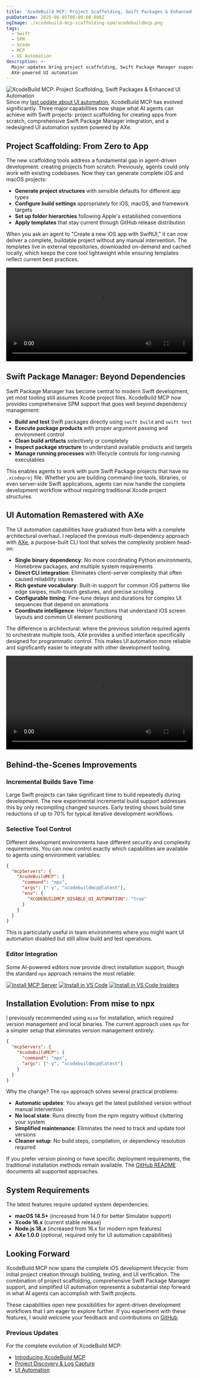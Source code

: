 ```yaml
---
title: 'XcodeBuild MCP: Project Scaffolding, Swift Packages & Enhanced UI Automation'
pubDatetime: 2025-06-05T00:00:00.000Z
ogImage: ./xcodebuild-mcp-scaffolding-spm/xcodebuildmcp.png
tags:
  - Swift
  - SPM
  - Xcode
  - MCP
  - UI Automation
description: >-
  Major updates bring project scaffolding, Swift Package Manager support, and
  AXe-powered UI automation
---
```

![XcodeBuild MCP: Project Scaffolding, Swift Packages & Enhanced UI Automation](./xcodebuild-mcp-scaffolding-spm/xcodebuildmcp.png)
Since my [last update about UI automation](/posts/xcodebuild-ui-automation/), XcodeBuild MCP has evolved significantly. Three major capabilities now shape what AI agents can achieve with Swift projects: project scaffolding for creating apps from scratch, comprehensive Swift Package Manager integration, and a redesigned UI automation system powered by AXe.

## Project Scaffolding: From Zero to App

The new scaffolding tools address a fundamental gap in agent-driven development: creating projects from scratch. Previously, agents could only work with existing codebases. Now they can generate complete iOS and macOS projects:

- **Generate project structures** with sensible defaults for different app types
- **Configure build settings** appropriately for iOS, macOS, and framework targets
- **Set up folder hierarchies** following Apple's established conventions
- **Apply templates** that stay current through GitHub release distribution

When you ask an agent to "Create a new iOS app with SwiftUI," it can now deliver a complete, buildable project without any manual intervention. The templates live in external repositories, downloaded on-demand and cached locally, which keeps the core tool lightweight while ensuring templates reflect current best practices.

<video width="100%" controls>
  <source src="https://media.async-let.com/project-scaffolding-demo.mp4" type="video/mp4">
  Your browser does not support the video tag.
</video>

## Swift Package Manager: Beyond Dependencies

Swift Package Manager has become central to modern Swift development, yet most tooling still assumes Xcode project files. XcodeBuild MCP now provides comprehensive SPM support that goes well beyond dependency management:

- **Build and test** Swift packages directly using `swift build` and `swift test`
- **Execute package products** with proper argument passing and environment control
- **Clean build artifacts** selectively or completely
- **Inspect package structure** to understand available products and targets
- **Manage running processes** with lifecycle controls for long-running executables

This enables agents to work with pure Swift Package projects that have no `.xcodeproj` file. Whether you are building command-line tools, libraries, or even server-side Swift applications, agents can now handle the complete development workflow without requiring traditional Xcode project structures.

## UI Automation Remastered with AXe

The UI automation capabilities have graduated from beta with a complete architectural overhaul. I replaced the previous multi-dependency approach with [AXe](https://github.com/cameroncooke/AXe), a purpose-built CLI tool that solves the complexity problem head-on:

- **Single binary dependency**: No more coordinating Python environments, Homebrew packages, and multiple system requirements
- **Direct CLI integration**: Eliminates client-server complexity that often caused reliability issues
- **Rich gesture vocabulary**: Built-in support for common iOS patterns like edge swipes, multi-touch gestures, and precise scrolling
- **Configurable timing**: Fine-tune delays and durations for complex UI sequences that depend on animations
- **Coordinate intelligence**: Helper functions that understand iOS screen layouts and common UI element positioning

The difference is architectural: where the previous solution required agents to orchestrate multiple tools, AXe provides a unified interface specifically designed for programmatic control. This makes UI automation more reliable and significantly easier to integrate with other development tooling.

<video width="100%" controls>
  <source src="https://media.async-let.com/axe-demo.mp4" type="video/mp4">
  Your browser does not support the video tag.
</video>

## Behind-the-Scenes Improvements

### Incremental Builds Save Time

Large Swift projects can take significant time to build repeatedly during development. The new experimental incremental build support addresses this by only recompiling changed sources. Early testing shows build time reductions of up to 70% for typical iterative development workflows.

### Selective Tool Control

Different development environments have different security and complexity requirements. You can now control exactly which capabilities are available to agents using environment variables:

```json
{
  "mcpServers": {
    "XcodeBuildMCP": {
      "command": "npx",
      "args": ["-y", "xcodebuildmcp@latest"],
      "env": {
        "XCODEBUILDMCP_DISABLE_UI_AUTOMATION": "true"
      }
    }
  }
}
```
This is particularly useful in team environments where you might want UI automation disabled but still allow build and test operations.

### Editor Integration

Some AI-powered editors now provide direct installation support, though the standard `npx` approach remains the most reliable:

[![Install MCP Server](https://cursor.com/deeplink/mcp-install-light.svg)](https://cursor.com/install-mcp?name=XcodeBuildMCP&config=eyJjb21tYW5kIjoibnB4IC15IHhjb2RlYnVpbGRtY3BAbGF0ZXN0In0%3D)
[![Install in VS Code](https://img.shields.io/badge/VS_Code-VS_Code?style=flat-square&label=Install%20Server&color=0098FF)](https://insiders.vscode.dev/redirect/mcp/install?name=XcodeBuildMCP&config=%7B%22command%22%3A%22npx%22%2C%22args%22%3A%5B%22-y%22%2C%22xcodebuildmcp%40latest%22%5D%7D)
[![Install in VS Code Insiders](https://img.shields.io/badge/VS_Code_Insiders-VS_Code_Insiders?style=flat-square&label=Install%20Server&color=24bfa5)](https://insiders.vscode.dev/redirect/mcp/install?name=XcodeBuildMCP&config=%7B%22command%22%3A%22npx%22%2C%22args%22%3A%5B%22-y%22%2C%22xcodebuildmcp%40latest%22%5D%7D&quality=insiders)

## Installation Evolution: From mise to npx

I previously recommended using `mise` for installation, which required version management and local binaries. The current approach uses `npx` for a simpler setup that eliminates version management entirely:

```json
{
  "mcpServers": {
    "XcodeBuildMCP": {
      "command": "npx",
      "args": ["-y", "xcodebuildmcp@latest"]
    }
  }
}
```
Why the change? The `npx` approach solves several practical problems:
- **Automatic updates**: You always get the latest published version without manual intervention
- **No local state**: Runs directly from the npm registry without cluttering your system
- **Simplified maintenance**: Eliminates the need to track and update tool versions
- **Cleaner setup**: No build steps, compilation, or dependency resolution required

If you prefer version pinning or have specific deployment requirements, the traditional installation methods remain available. The [GitHub README](https://github.com/cameroncooke/XcodeBuildMCP) documents all supported approaches.

## System Requirements

The latest features require updated system dependencies:

- **macOS 14.5+** (increased from 14.0 for better Simulator support)
- **Xcode 16.x** (current stable release)
- **Node.js 18.x** (increased from 16.x for modern npm features)
- **AXe 1.0.0** (optional, required only for UI automation capabilities)

## Looking Forward

XcodeBuild MCP now spans the complete iOS development lifecycle: from initial project creation through building, testing, and UI verification. The combination of project scaffolding, comprehensive Swift Package Manager support, and simplified UI automation represents a substantial step forward in what AI agents can accomplish with Swift projects.

These capabilities open new possibilities for agent-driven development workflows that I am eager to explore further. If you experiment with these features, I would welcome your feedback and contributions on [GitHub](https://github.com/cameroncooke/XcodeBuildMCP).

### Previous Updates

For the complete evolution of XcodeBuild MCP:
- [Introducing XcodeBuild MCP](/blog/xcodebuild-mcp/)
- [Project Discovery & Log Capture](/blog/xcodebuild-mcp_improvements/)
- [UI Automation](/blog/xcodebuild-ui-automation/)
